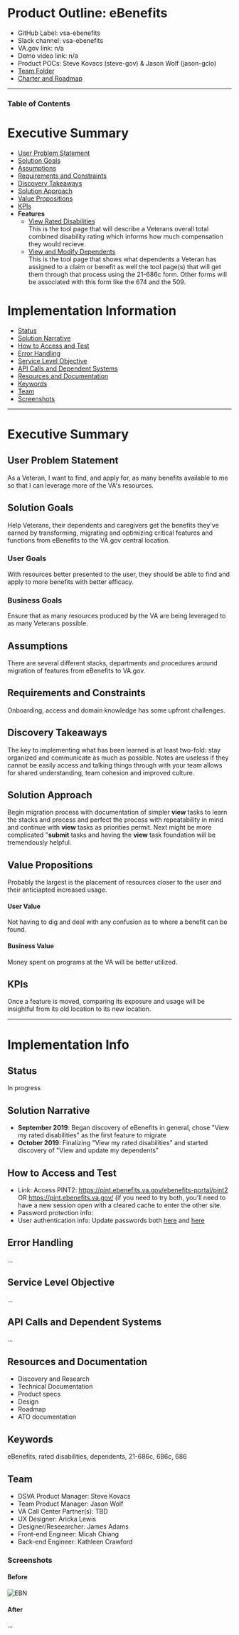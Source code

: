 # Product Outline: eBenefits
- GitHub Label: vsa-ebenefits
- Slack channel: vsa-ebenefits
- VA.gov link: n/a
- Demo video link: n/a
- Product POCs: Steve Kovacs (steve-gov) & Jason Wolf (jason-gcio)
- [Team Folder](https://github.com/department-of-veterans-affairs/va.gov-team/tree/master/teams/vsa/teams/ebenefits)
- [Charter and Roadmap](https://github.com/department-of-veterans-affairs/va.gov-team/blob/master/teams/vsa/teams/ebenefits/charter.md)

---

### Table of Contents

# Executive Summary 
- [User Problem Statement](#user-problem-statement)
- [Solution Goals](#solution-goals)
- [Assumptions](#assumptions)
- [Requirements and Constraints](#requirements-and-constraints)
- [Discovery Takeaways](#discovery-takeaways)
- [Solution Approach](#solution-approach)
- [Value Propositions](#value-propositions)
- [KPIs](#kpis)
- **Features**  
  - [View Rated Disabilities](https://github.com/department-of-veterans-affairs/va.gov-team/tree/master/products/disability/rated-disabilities)  
This is the tool page that will describe a Veterans overall total combined disability rating which informs how much compensation they would recieve. 
  - [View and Modify Dependents](https://github.com/department-of-veterans-affairs/va.gov-team/tree/master/teams/vsa/teams/ebenefits/features/view-update-dependents)  
  This is the tool page that shows what dependents a Veteran has assigned to a claim or benefit as well the tool page(s) that will get them through that process using the 21-686c form.  Other forms will be associated with this form like the 674 and the 509.

# Implementation Information
- [Status](#status)
- [Solution Narrative](#solution-narrative)
- [How to Access and Test](#how-to-access-and-test)
- [Error Handling](#error-handling)
- [Service Level Objective](#service-level-objective)
- [API Calls and Dependent Systems](#api-calls-and-dependent-systems)
- [Resources and Documentation](#resources-and-documentation)
- [Keywords](#Keywords)
- [Team](#team)
- [Screenshots](#screenshots)

---

# Executive Summary

## User Problem Statement
As a Veteran, I want to find, and apply for, as many benefits available to me so that I can leverage more of the VA's resources.

## Solution Goals
Help Veterans, their dependents and caregivers get the benefits they've earned by transforming, migrating and optimizing critical features and functions from eBenefits to the VA.gov central location.

### User Goals
With resources better presented to the user, they should be able to find and apply to more benefits with better efficacy.

### Business Goals
Ensure that as many resources produced by the VA are being leveraged to as many Veterans possible.

## Assumptions
There are several different stacks, departments and procedures around migration of features from eBenefits to VA.gov.

## Requirements and Constraints
Onboarding, access and domain knowledge has some upfront challenges.

## Discovery Takeaways
The key to implementing what has been learned is at least two-fold: stay organized and communicate as much as possible.  Notes are useless if they cannot be easily access and talking things through with your team allows for shared understanding, team cohesion and improved culture. 

## Solution Approach
Begin migration process with documentation of simpler **view** tasks to learn the stacks and process and perfect the process with repeatability in mind and continue with **view** tasks as priorities permit.  Next might be more complicated "**submit** tasks and having the **view** task foundation will be tremendously helpful.

## Value Propositions
Probably the largest is the placement of resources closer to the user and their anticiapted increased usage.

#### User Value
Not having to dig and deal with any confusion as to where a benefit can be found.

#### Business Value
Money spent on programs at the VA will be better utilized.

## KPIs
Once a feature is moved, comparing its exposure and usage will be insightful from its old location to its new location.

---

# Implementation Info

## Status
In progress

## Solution Narrative
- **September 2019**: Began discovery of eBenefits in general, chose "View my rated disabilities" as the first feature to migrate
- **October 2019**: Finalizing "View my rated disabilities" and started discovery of "View and update my dependents"

## How to Access and Test
- Link: Access PINT2: https://pint.ebenefits.va.gov/ebenefits-portal/pint2 OR https://pint.ebenefits.va.gov/ (if you need to try both, you'll need to have a new session open with a cleared cache to enter the other site.
- Password protection info:
- User authentication info: Update passwords both [here](https://github.com/department-of-veterans-affairs/vets.gov-team/blob/master/Products/Identity/Login/reference_documents/ds%20logon/ds-logon-lower-env-test-accounts.md) and [here](https://github.com/department-of-veterans-affairs/va.gov-team-sensitive/blob/master/Administrative/accessing-ebenefits.md)

## Error Handling
...

## Service Level Objective
...

## API Calls and Dependent Systems
...

## Resources and Documentation

- Discovery and Research
- Technical Documentation
- Product specs
- Design
- Roadmap
- ATO documentation

## Keywords
eBenefits, rated disabilities, dependents, 21-686c, 686c, 686

## Team
- DSVA Product Manager: Steve Kovacs
- Team Product Manager: Jason Wolf
- VA Call Center Partner(s): TBD
- UX Designer: Aricka Lewis
- Designer/Reseearcher: James Adams
- Front-end Engineer: Micah Chiang
- Back-end Engineer: Kathleen Crawford

### Screenshots
#### Before
![EBN](https://github.com/department-of-veterans-affairs/va.gov-team/blob/master/teams/vsa/teams/ebenefits/images/home-ebenefits.png)
#### After
...
